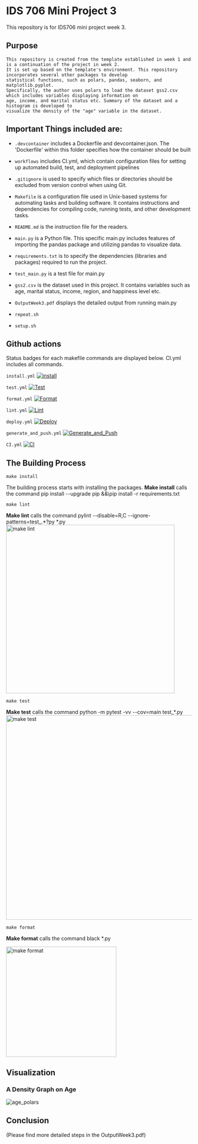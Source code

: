 # IDS 706 Mini Project 3

This repository is for IDS706 mini project week 3. 

## Purpose 
    This repository is created from the template established in week 1 and is a continuation of the project in week 2. 
    It is set up based on the template's environment. This repository incorporates several other packages to develop 
    statistical functions, such as polars, pandas, seaborn, and matplotlib.pyplot. 
    Specifically, the author uses polars to load the dataset gss2.csv which includes variables displaying information on 
    age, income, and marital status etc. Summary of the dataset and a histogram is developed to 
    visualize the density of the "age" variable in the dataset.

## Important Things included are:
- ``.devcontainer`` includes a Dockerfile and devcontainer.json.
                The 'Dockerfile' within this folder specifies how the container should be built

- ``workflows`` includes CI.yml, which contain configuration files for setting up automated build, test, and deployment pipelines

- ``.gitignore`` is used to specify which files or directories should be excluded from version control when using Git.

- ``Makefile`` is a configuration file used in Unix-based systems for automating tasks and building software. It contains instructions and dependencies for compiling code, running tests, and other development tasks.

- ``README.md`` is the instruction file for the readers.

- ``main.py`` is a Python file. This specific main.py includes features of importing the pandas package and utilizing pandas to visualize data. 

- ``requirements.txt`` is to specify the dependencies (libraries and packages) required to run the project.

- ``test_main.py`` is a test file for main.py
  
- ``gss2.csv`` is the dataset used in this project. It contains variables such as age, marital status, income, region, and happiness level etc.
  
- ``OutputWeek3.pdf`` displays the detailed output from running main.py
  
- ``repeat.sh``
  
- ``setup.sh``

## Github actions
Status badges for each makefile commands are displayed below. CI.yml includes all commands. 

`install.yml`
[![install](https://github.com/nogibjj/KellyTong_miniproject3/actions/workflows/install.yml/badge.svg)](https://github.com/nogibjj/KellyTong_miniproject3/actions/workflows/install.yml)

`test.yml`
[![Test](https://github.com/nogibjj/KellyTong_miniproject3/actions/workflows/test.yml/badge.svg)](https://github.com/nogibjj/KellyTong_miniproject3/actions/workflows/test.yml)

`format.yml`
[![Format](https://github.com/nogibjj/KellyTong_miniproject3/actions/workflows/format.yml/badge.svg)](https://github.com/nogibjj/KellyTong_miniproject3/actions/workflows/format.yml)

`lint.yml`
[![Lint](https://github.com/nogibjj/KellyTong_miniproject3/actions/workflows/lint.yml/badge.svg)](https://github.com/nogibjj/KellyTong_miniproject3/actions/workflows/lint.yml)

`deploy.yml`
[![Deploy](https://github.com/nogibjj/KellyTong_miniproject3/actions/workflows/deploy.yml/badge.svg)](https://github.com/nogibjj/KellyTong_miniproject3/actions/workflows/deploy.yml)

`generate_and_push.yml`
[![Generate_and_Push](https://github.com/nogibjj/KellyTong_miniproject3/actions/workflows/generate_and_push.yml/badge.svg)](https://github.com/nogibjj/KellyTong_miniproject3/actions/workflows/generate_and_push.yml)

`CI.yml`
[![CI](https://github.com/nogibjj/KellyTong_miniproject3/actions/workflows/CI.yml/badge.svg)](https://github.com/nogibjj/KellyTong_miniproject3/actions/workflows/CI.yml)

## The Building Process

`make install`

The building process starts with installing the packages. 
**Make install** calls the command pip install --upgrade pip &&\pip install -r requirements.txt

`make lint`

**Make lint** calls the command pylint --disable=R,C --ignore-patterns=test_.*?py *.py
<img width="457" alt="make lint" src="https://github.com/Kelly0604/miniproject2/assets/142815940/39a19764-a6cc-4eaa-977f-7433b8915dad">

`make test`

**Make test** calls the command python -m pytest -vv --cov=main test_*.py
<img width="555" alt="make test" src="https://github.com/nogibjj/KellyTong_miniproject3/assets/142815940/e4535731-8049-4f33-b7a2-553254791ad3">


`make format`

**Make format** calls the command black *.py


<img width="299" alt="make format" src="https://github.com/Kelly0604/miniproject2/assets/142815940/41df08ca-d8f7-4b62-b88b-1f39f1a7d858">

## Visualization
### A Density Graph on Age
![age_polars](https://github.com/nogibjj/KellyTong_miniproject3/assets/142815940/8ac69bc2-e45e-4827-a902-5d60838ee44e)

## Conclusion
(Please find more detailed steps in the OutputWeek3.pdf)
